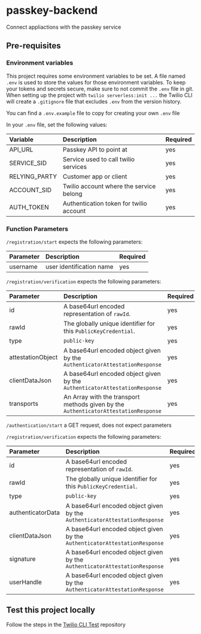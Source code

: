 # passkey-backend

Connect appliactions with the passkey service

## Pre-requisites

### Environment variables

This project requires some environment variables to be set. A file named `.env` is used to store the values for those environment variables. To keep your tokens and secrets secure, make sure to not commit the `.env` file in git. When setting up the project with `twilio serverless:init ...` the Twilio CLI will create a `.gitignore` file that excludes `.env` from the version history.

You can find a `.env.example` file to copy for creating your own `.env` file

In your `.env` file, set the following values:

| Variable | Description | Required |
| :------- | :---------- | :------- |
| API_URL | Passkey API to point at | yes |
| SERVICE_SID | Service used to call twilio services | yes |
| RELYING_PARTY | Customer app or client | yes
| ACCOUNT_SID | Twilio account where the service belong | yes |
| AUTH_TOKEN | Authentication token for twilio account | yes |


### Function Parameters

`/registration/start` expects the following parameters:

| Parameter | Description | Required |
| :-------- | :---------- | :------- |
| username | user identification name | yes


`/registration/verification` expects the following parameters:

| Parameter | Description | Required |
| :-------- | :---------- | :------- |
| id | A base64url encoded representation of `rawId`. | yes |
| rawId | The globally unique identifier for this `PublicKeyCredential`. | yes |
| type | `public-key` | yes |
| attestationObject | A base64url encoded object given by the `AuthenticatorAttestationResponse` | yes |
| clientDataJson | A base64url encoded object given by the `AuthenticatorAttestationResponse` | yes |
| transports | An Array with the transport methods given by the `AuthenticatorAttestationResponse` | yes |


`/authentication/start` a GET request, does not expect parameters

`/registration/verification` expects the following parameters:

| Parameter | Description | Required |
| :-------- | :---------- | :------- |
| id | A base64url encoded representation of `rawId`. | yes |
| rawId | The globally unique identifier for this `PublicKeyCredential`. | yes |
| type | `public-key` | yes |
| authenticatorData | A base64url encoded object given by the `AuthenticatorAttestationResponse` | yes |
| clientDataJson | A base64url encoded object given by the `AuthenticatorAttestationResponse` | yes |
| signature | A base64url encoded object given by the `AuthenticatorAttestationResponse` | yes |
| userHandle | A base64url encoded object given by the `AuthenticatorAttestationResponse` | yes |

## Test this project locally

Follow the steps in the [Twilio CLI Test](https://github.com/AuthyApps/twilio-cli-test) repository

